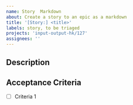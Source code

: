 ```yaml
---
name: Story  Markdown
about: Create a story to an epic as a markdown
title: '[Story:] <title>'
labels: story, to be triaged
projects: 'input-output-hk/127'
assignees: ''
---
```

<!--- This template should only be used through /template when filling an epic,
use the yaml template when creating a story from scratch -->

## Description
<!--- Describe the story -->

## Acceptance Criteria
<!--- Describe the acceptance criteria -->
- [ ] Criteria 1

<!-- DON'T FORGET TO FILL THE SIDEBAR WITH ESTIMATES, PRIORITY, ... -->
